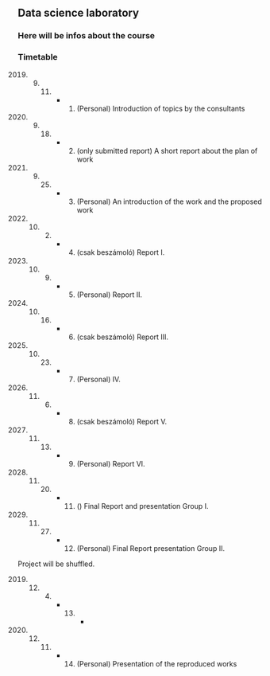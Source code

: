 ## Data science laboratory

### Here will be infos about the course


### Timetable

2019. 09. 11. - 1. (Personal) Introduction of topics by the consultants
2019. 09. 18. - 2. (only submitted report) A short report about the plan of work
2019. 09. 25. - 3. (Personal) An introduction of the work and the proposed work

2019. 10. 02. - 4. (csak beszámoló) Report I.
2019. 10. 09. - 5. (Personal) Report II.
2019. 10. 16. - 6. (csak beszámoló) Report III.
2019. 10. 23. - 7. (Personal)  IV.
2019. 11. 06. - 8. (csak beszámoló) Report V.
2019. 11. 13. - 9. (Personal) Report VI.

2019. 11. 20. - 11. () Final Report and presentation Group I.
2019. 11. 27. - 12. (Personal) Final Report presentation Group II. 

Project will be shuffled.

2019. 12. 04. - 13. -
2019. 12. 11. - 14. (Personal) Presentation of the reproduced works

